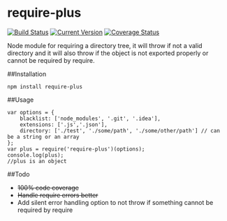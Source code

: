 # require-plus

[![Build Status](https://travis-ci.org/simon-p-r/require-plus.svg?branch=master)](https://travis-ci.org/simon-p-r/require-plus)
[![Current Version](https://img.shields.io/npm/v/require-plus.svg)](https://www.npmjs.org/package/require-plus)
[![Coverage Status](https://coveralls.io/repos/github/simon-p-r/require-plus/badge.svg?branch=master)](https://coveralls.io/github/simon-p-r/require-plus?branch=master)



Node module for requiring a directory tree, it will throw if not a valid directory and it will also throw if the object is not exported properly or cannot be required by require.


##Installation

    npm install require-plus

##Usage

    var options = {
        blacklist: ['node_modules', '.git', '.idea'],
        extensions: ['.js','.json'],
        directory: ['./test', './some/path', './some/other/path'] // can be a string or an array
    };
    var plus = require('require-plus')(options);
    console.log(plus);
    //plus is an object 

##Todo

+ ~~100% code coverage~~
+ ~~Handle require errors better~~
+ Add silent error handling option to not throw if something cannot be required by require
